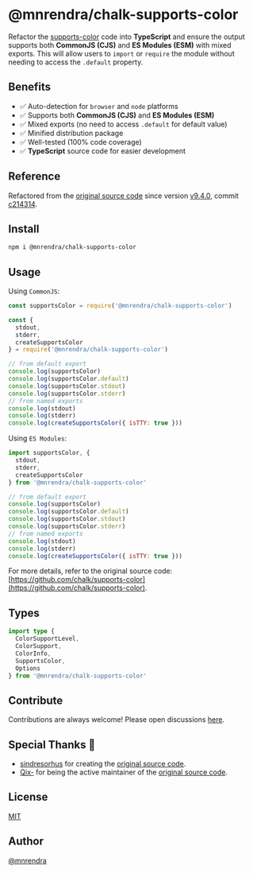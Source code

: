 # @mnrendra/chalk-supports-color

Refactor the [supports-color](https://github.com/chalk/supports-color) code into **TypeScript** and ensure the output supports both **CommonJS (CJS)** and **ES Modules (ESM)** with mixed exports. This will allow users to `import` or `require` the module without needing to access the `.default` property.

## Benefits
- ✅ Auto-detection for `browser` and `node` platforms
- ✅ Supports both **CommonJS (CJS)** and **ES Modules (ESM)**
- ✅ Mixed exports (no need to access `.default` for default value)
- ✅ Minified distribution package
- ✅ Well-tested (100% code coverage)
- ✅ **TypeScript** source code for easier development

## Reference
Refactored from the [original source code](https://github.com/chalk/supports-color) since version [v9.4.0](https://github.com/chalk/supports-color/releases/tag/v9.4.0), commit [c214314](https://github.com/chalk/supports-color/commit/c214314a14bcb174b12b3014b2b0a8de375029ae).

## Install
```bash
npm i @mnrendra/chalk-supports-color
```

## Usage

Using `CommonJS`:
```javascript
const supportsColor = require('@mnrendra/chalk-supports-color')

const {
  stdout,
  stderr,
  createSupportsColor
} = require('@mnrendra/chalk-supports-color')

// from default export
console.log(supportsColor)
console.log(supportsColor.default)
console.log(supportsColor.stdout)
console.log(supportsColor.stderr)
// from named exports
console.log(stdout)
console.log(stderr)
console.log(createSupportsColor({ isTTY: true }))
```

Using `ES Modules`:
```javascript
import supportsColor, {
  stdout,
  stderr,
  createSupportsColor
} from '@mnrendra/chalk-supports-color'

// from default export
console.log(supportsColor)
console.log(supportsColor.default)
console.log(supportsColor.stdout)
console.log(supportsColor.stderr)
// from named exports
console.log(stdout)
console.log(stderr)
console.log(createSupportsColor({ isTTY: true }))
```

For more details, refer to the original source code: [https://github.com/chalk/supports-color](https://github.com/chalk/supports-color).

## Types
```typescript
import type {
  ColorSupportLevel,
  ColorSupport,
  ColorInfo,
  SupportsColor,
  Options
} from '@mnrendra/chalk-supports-color'
```

## Contribute
Contributions are always welcome! Please open discussions [here](https://github.com/mnrendra/chalk-supports-color/discussions).

## Special Thanks 🙇
- [sindresorhus](https://github.com/sindresorhus) for creating the [original source code](https://github.com/chalk/supports-color).
- [Qix-](https://github.com/Qix-) for being the active maintainer of the [original source code](https://github.com/chalk/supports-color).

## License
[MIT](https://github.com/mnrendra/chalk-supports-color/blob/HEAD/LICENSE)

## Author
[@mnrendra](https://github.com/mnrendra)
